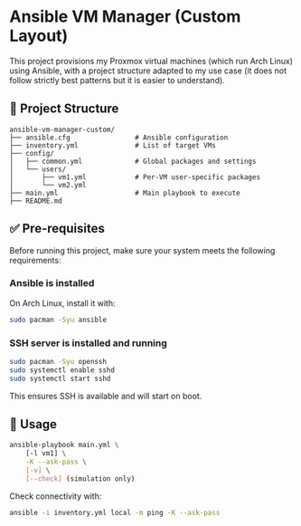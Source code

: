 # Ansible VM Manager (Custom Layout)

This project provisions my Proxmox virtual machines (which run Arch Linux) using Ansible, with a project structure adapted to my use case (it does not follow strictly best patterns but it is easier to understand).

## 📁 Project Structure

```
ansible-vm-manager-custom/
├── ansible.cfg                # Ansible configuration
├── inventory.yml              # List of target VMs
├── config/
│   ├── common.yml             # Global packages and settings
│   └── users/
│       ├── vm1.yml            # Per-VM user-specific packages
│       └── vm2.yml
├── main.yml                   # Main playbook to execute
├── README.md
```

## ✅ Pre-requisites

Before running this project, make sure your system meets the following requirements:

### Ansible is installed

On Arch Linux, install it with:

```bash
sudo pacman -Syu ansible
```

### SSH server is installed and running

```bash
sudo pacman -Syu openssh
sudo systemctl enable sshd
sudo systemctl start sshd
```

This ensures SSH is available and will start on boot.

## 🚀 Usage

```bash
ansible-playbook main.yml \
    [-l vm1] \
    -K --ask-pass \
    [-v] \
    [--check] (simulation only)
```

Check connectivity with:

```bash
ansible -i inventory.yml local -m ping -K --ask-pass
```
